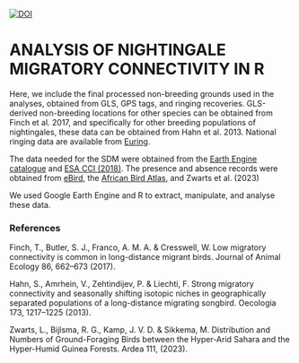 [![DOI](https://zenodo.org/badge/808486217.svg)](https://doi.org/10.5281/zenodo.14393012)

# ANALYSIS OF NIGHTINGALE MIGRATORY CONNECTIVITY IN R

Here, we include the final processed non-breeding grounds used in the analyses, obtained from GLS, GPS tags, and ringing recoveries. GLS-derived non-breeding locations for other species can be obtained from Finch et al. 2017, and specifically for other breeding populations of nightingales, these data can be obtained from Hahn et al. 2013. National ringing data are available from [Euring](https://euring.org/data-and-codes/ringing-totals).

The data needed for the SDM were obtained from the [Earth Engine catalogue](https://developers.google.com/earth-engine/datasets/) and [ESA CCI (2018)](https://www.esa-landcover-cci.org/). The presence and absence records were obtained from [eBird](https://ebird.org/home), the [African Bird Atlas](https://www.birdmap.africa/), and Zwarts et al. (2023)

We used Google Earth Engine and R to extract, manipulate, and analyse these data.

### References 

Finch, T., Butler, S. J., Franco, A. M. A. & Cresswell, W. Low migratory connectivity is common in long-distance migrant birds. Journal of Animal Ecology 86, 662–673 (2017).

Hahn, S., Amrhein, V., Zehtindijev, P. & Liechti, F. Strong migratory connectivity and seasonally shifting isotopic niches in geographically separated populations of a long-distance migrating songbird. Oecologia 173, 1217–1225 (2013).

Zwarts, L., Bijlsma, R. G., Kamp, J. V. D. & Sikkema, M. Distribution and Numbers of Ground-Foraging Birds between the Hyper-Arid Sahara and the Hyper-Humid Guinea Forests. Ardea 111, (2023).

